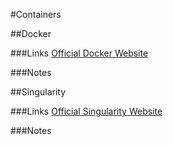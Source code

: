 #Containers

##Docker

###Links
[Official Docker Website](https://www.docker.com/)

###Notes

##Singularity

###Links
[Official Singularity Website](https://cloud.sylabs.io/)

###Notes
